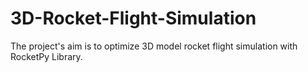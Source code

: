 # 3D-Rocket-Flight-Simulation
The project's aim is to optimize 3D model rocket flight simulation with RocketPy Library.
